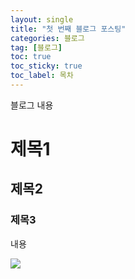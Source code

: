 ```yaml
---
layout: single
title: "첫 번째 블로그 포스팅"
categories: 블로그
tag: [블로그]
toc: true
toc_sticky: true
toc_label: 목차
---
```


블로그 내용 
# 제목1
## 제목2
### 제목3

내용

![]({{site.url}}/images/c5b67e3bf7.jpg)